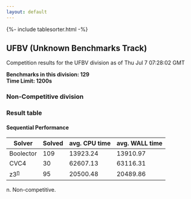 ```yaml
---
layout: default
---
```

{%- include tablesorter.html -%}

##  UFBV (Unknown Benchmarks Track)

Competition results for the UFBV division as of Thu Jul 7 07:28:02 GMT

**Benchmarks in this division: 129**
<br/>
**Time Limit: 1200s**


###  Non-Competitive division 
### Result table
 




#### Sequential Performance
<table id="unknown" class="result sorted">
<thead>
<tr>
<th class="center">Solver</th>
<th class="center">Solved</th>
<th class="center">avg. CPU time </th>
<th class="center">avg. WALL time </th>
</tr>
</thead>
<tr>
<td>Boolector</td>
<td class="right">109</td>
<td class="right">13923.24</td>
<td class="right">13910.97</td>
</tr>
<tr>
<td>CVC4</td>
<td class="right">30</td>
<td class="right">62607.13</td>
<td class="right">63116.31</td>
</tr>
<tr>
<td>z3<SUP><a href="#fn">n</a></SUP>
</td>
<td class="right">95</td>
<td class="right">20500.48</td>
<td class="right">20489.86</td>
</tr>
</table>
<span id="fn"> n. Non-competitive.</span>


